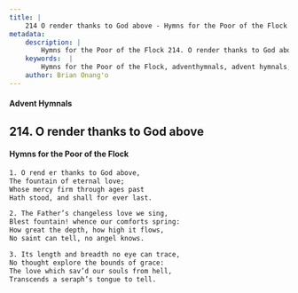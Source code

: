 ```yaml
---
title: |
    214 O render thanks to God above - Hymns for the Poor of the Flock
metadata:
    description: |
        Hymns for the Poor of the Flock 214. O render thanks to God above. O rend er thanks to God above, The fountain of eternal love; Whose mercy firm through ages past  Hath stood, and shall for ever last. 
    keywords:  |
        Hymns for the Poor of the Flock, adventhymnals, advent hymnals, O render thanks to God above, O rend er thanks to God above,, 
    author: Brian Onang'o
---
```


#### Advent Hymnals
## 214. O render thanks to God above
####  Hymns for the Poor of the Flock

```txt
1. O rend er thanks to God above,
The fountain of eternal love;
Whose mercy firm through ages past 
Hath stood, and shall for ever last.

2. The Father’s changeless love we sing,
Blest fountain! whence our comforts spring: 
How great the depth, how high it flows,
No saint can tell, no angel knows.

3. Its length and breadth no eye can trace, 
No thought explore the bounds of grace: 
The love which sav’d our souls from hell, 
Transcends a seraph’s tongue to tell.
```